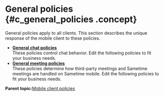 # General policies {#c_general_policies .concept}

General policies apply to all clients. This section describes the unique response of the mobile client to these policies.

-   **[General chat policies](c_general_chat_policies.md)**  
These policies control chat behavior. Edit the following policies to fit your business needs.
-   **[General meeting policies](c_general_meetings_policies.md)**  
These policies determine how third-party meetings and Sametime meetings are handled on Sametime mobile. Edit the following policies to fit your business needs.

**Parent topic:**[Mobile client policies](c_mobileclient_policies.md)


